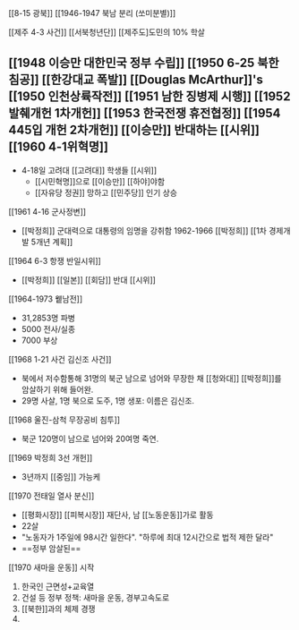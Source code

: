 [[8-15 광북]] 
[[1946-1947 북남 분리 (쏘미분별)]]

[[제주 4-3 사건]]
[[서북청년단]]
[[제주도]도민의 10% 학살

[[1948 이승만 대한민국 정부 수립]]
[[1950 6-25 북한 침공]] 
[[한강대교 폭발]]
[[Douglas McArthur]]'s [[1950 인천상륙작전]]
[[1951 남한 징병제 시행]]
[[1952 발췌개헌 1차개헌]]
[[1953 한국전쟁 휴전협정]]
[[1954 445입 개헌 2차개헌]]
[[이승만]] 반대하는 [[시위]]
[[1960 4-1위혁명]] 
- 
- 4-18일 고려대 [[고려대]] 학생들 [[시위]]
	- [[시민혁명]]으로 [[이승만]] [[하야]야함
	- [[자유당 정권]] 망하고 [[민주당]] 인기 상승

[[1961 4-16 군사정변]]
- [[박정희]] 군대력으로 대통령의 임명을 강취함
1962-1966 [[박정희]] [[1차 경제개발 5개년 계획]]

[[1964 6-3 항쟁 반일시위]]
- [[박정희]] [[일본]] [[회담]] 반대 [[시위]]

[[1964-1973 윁남전]]
- 31,2853명 파병
- 5000 전사/실종
- 7000 부상

[[1968 1-21 사건 김신조 사건]]
- 북에서 저수함통해 31명의 북군 남으로 넘어와 무장한 채 [[청와대]] [[박정희]]를 암살하기 위해 들어완.
- 29명 사살, 1명 북으로 도주, 1명 생포: 이름은 김신조.

[[1968 울진-삼척 무장공비 침투]]
- 북군 120명이 남으로 넘어와 20여명 죽연.

[[1969 박정희 3선 개헌]]
- 3년까지 [[중임]] 가능케 

[[1970 전태일 열사 분신]]
- [[평화시장]] [[피복시장]] 재단사, 남 [[노동운동]]가로 활동
- 22살
- "노동자가 1주일에 98시간 일한다". "하루에 최대 12시간으로 법적 제한 달라"
- ==정부 암살된==

[[1970 새마을 운동]] 시작
1. 한국인 근면성+교육열
2. 건설 등 정부 정책: 새마을 운동, 경부고속도로
3. [[북한]]과의 체제 경쟁
4. 
